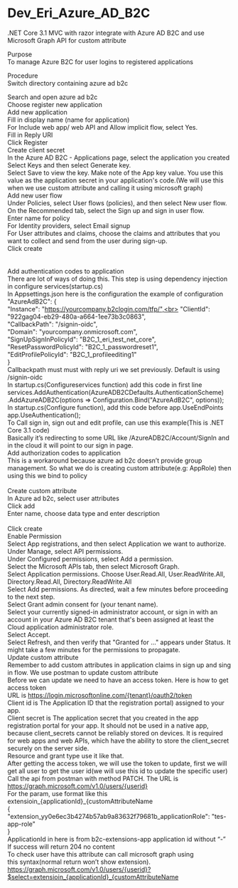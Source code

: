 # Dev_Eri_Azure_AD_B2C
.NET Core 3.1 MVC with razor integrate with Azure AD B2C and use Microsoft Graph API for custom attribute

Purpose<br>
To manage Azure B2C for user logins to registered applications<br>

Procedure<br>
Switch directory containing azure ad b2c<br>

Search and open azure ad b2c<br>
Choose register new application<br>
Add new application<br>
Fill in display name (name for application)<br>
For Include web app/ web API and Allow implicit flow, select Yes.<br>
Fill in Reply URI <br>
Click Register<br>
Create client secret<br>
In the Azure AD B2C - Applications page, select the application you created<br>
Select Keys and then select Generate key.<br>
Select Save to view the key. Make note of the App key value. You use this value as the application secret in your application's code.(We will use this when we use custom attribute and calling it using microsoft graph)<br>
Add new user flow<br>
Under Policies, select User flows (policies), and then select New user flow.<br>
On the Recommended tab, select the Sign up and sign in user flow.<br>
Enter name for policy<br>
For Identity providers, select Email signup<br>
For User attributes and claims, choose the claims and attributes that you want to collect and send from the user during sign-up.<br>
Click create <br>
<br><br>
Add authentication codes to application<br>
There are lot of ways of doing this. This step is using dependency injection in configure services(startup.cs)<br>
In Appsettings.json here is the configuration the example of configuration<br>
"AzureAdB2C": {<br>
    "Instance": "https://yourcompany.b2clogin.com/tfp/",<br>
    "ClientId": "922gag04-eb29-480a-a664-1ee73b3c0863",<br>
    "CallbackPath": "/signin-oidc", <br>
    "Domain": "yourcompany.onmicrosoft.com",<br>
    "SignUpSignInPolicyId": "B2C_1_eri_test_net_core",<br>
    "ResetPasswordPolicyId": "B2C_1_passwordreset1",<br>
    "EditProfilePolicyId": "B2C_1_profileediting1"<br>
  }<br>
Callbackpath must must with reply uri we set previously. Default is using /signin-oidc<br>
In startup.cs(Configureservices function) add this code in first line<br>
services.AddAuthentication(AzureADB2CDefaults.AuthenticationScheme)<br>
                .AddAzureADB2C(options => Configuration.Bind("AzureAdB2C", options));<br>
In startup.cs(Configure function), add this code before app.UseEndPoints<br>
app.UseAuthentication();<br>
To Call sign in, sign out and edit profile, can use this example(This is .NET Core 3.1 code)<br>
Basically it’s redirecting to some URL like  /AzureADB2C/Account/SignIn and in the cloud it will point to our sign in page. <br>
Add authorization codes to application<br>
This is a workaround because azure ad b2c doesn’t provide group management. So what we do is creating custom attribute(e.g: AppRole) then using this we bind to policy
<br><br>
Create custom attribute<br>
In Azure ad b2c, select user attributes<br>
Click add<br>
Enter name, choose data type and enter description<br><br>
Click create<br>
Enable Permission<br>
Select App registrations, and then select Application we want to authorize.<br>
Under Manage, select API permissions.<br>
Under Configured permissions, select Add a permission.<br>
Select the Microsoft APIs tab, then select Microsoft Graph.<br>
Select Application permissions. Choose User.Read.All, User.ReadWrite.All, Directory.Read.All, Directory.ReadWrite.All<br>
Select Add permissions. As directed, wait a few minutes before proceeding to the next step.<br>
Select Grant admin consent for (your tenant name).<br>
Select your currently signed-in administrator account, or sign in with an account in your Azure AD B2C tenant that's been assigned at least the Cloud application administrator role.<br>
Select Accept.<br>
Select Refresh, and then verify that "Granted for ..." appears under Status. It might take a few minutes for the permissions to propagate.<br>
Update custom attribute<br>
Remember to add custom attributes in application claims in sign up and sing in flow. We use postman to update custom attribute<br>
Before we can update we need to have an access token. Here is how to get access token<br>
URL is https://login.microsoftonline.com/{tenant}/oauth2/token<br>
Client id is The Application ID that the registration portal) assigned to your app.<br>
Client secret is The application secret that you created in the app registration portal for your app. It should not be used in a native app, because client_secrets cannot be reliably stored on devices. It is required for web apps and web APIs, which have the ability to store the client_secret securely on the server side.<br>
Resource and grant type use it like that.<br>
After getting the access token, we will use the token to update, first we will get all user to get the user id(we will use this id to update the specific user)<br>
Call the api from postman with method PATCH. The URL is<br>
 https://graph.microsoft.com/v1.0/users/{userid}<br>
For the param, use format like this<br>
extensioin_{applicationId}_{customAttributeName<br>
{<br>
    "extension_yy0e6ec3b4274b57ab9a83632f79681b_applicationRole": "tes-app-role"<br>
}<br>
ApplicationId in here is from b2c-extensions-app application id without “-”<br>
If success will return 204 no content<br>
To check user have this attribute can call microsoft graph using<br>
this syntax(normal return won’t show extension).<br>
https://graph.microsoft.com/v1.0/users/{userid}?$select=extensioin_{applicationId}_{customAttributeName<br>
